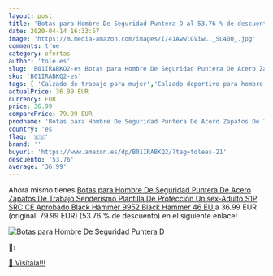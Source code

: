 ```yaml
---
layout: post
title: 'Botas para Hombre De Seguridad Puntera D al 53.76 % de descuento'
date: 2020-04-14 16:33:57
image: 'https://m.media-amazon.com/images/I/41AwwlGViwL._SL400_.jpg'
comments: true
category: ofertas
author: 'tole.es'
slug: 'B01IRABKQ2-es Botas para Hombre De Seguridad Puntera De Acero Zapatos De...'
sku: 'B01IRABKQ2-es'
tags: [ 'Calzado de trabajo para mujer','Calzado deportivo para hombre','Calzado sanitario y de hostelería para mujer','Chanclas y sandalias de piscina para hombre','Sandalias y chanclas para niña','Zapatillas y calzado deportivo para hombre','Zapatos','Zapatos para hombre','Zapatos para mujer','Zapatos para niñas pequeñas','Zapatos y complementos','Zuecos sanitarios y de hostelería para mujer','Zuecos y mules para hombre','zapatos', ]
actualPrice: 36.99 EUR
currency: EUR
price: 36.99
comparePrice: 79.99 EUR
prodname: 'Botas para Hombre De Seguridad Puntera De Acero Zapatos De Trabajo Senderismo Plantilla De Protección Unisex-Adulto S1P SRC CE Aprobado Black Hammer 9952 Black Hammer  46 EU '
country: 'es'
flag: '🇪🇸'
brand: ''
buyurl: 'https://www.amazon.es/dp/B01IRABKQ2/?tag=tolees-21'
descuento: '53.76'
average: '36.99'
---
```


Ahora mismo tienes [Botas para Hombre De Seguridad Puntera De Acero Zapatos De Trabajo Senderismo Plantilla De Protección Unisex-Adulto S1P SRC CE Aprobado Black Hammer 9952 Black Hammer  46 EU ](https://www.amazon.es/dp/B01IRABKQ2/?tag=tolees-21) a 36.99 EUR (original: 79.99 EUR) (53.76 %  de descuento) en el siguiente enlace!

[![Botas para Hombre De Seguridad Puntera D](https://m.media-amazon.com/images/I/41AwwlGViwL._SL400_.jpg)](https://www.amazon.es/dp/B01IRABKQ2/?tag=tolees-21)

🔎:


[🛒 Visítala!!!](https://www.amazon.es/dp/B01IRABKQ2/?tag=tolees-21)
